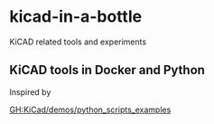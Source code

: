 # kicad-in-a-bottle

KiCAD related tools and experiments

## KiCAD tools in Docker and Python

Inspired by

[GH:KiCad/demos/python_scripts_examples](https://github.com/KiCad/kicad-source-mirror/tree/master/demos/python_scripts_examples)
